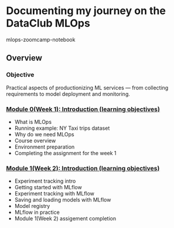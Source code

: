 # Documenting my journey on the DataClub MLOps
mlops-zoomcamp-notebook


## Overview

### Objective

Practical aspects of productionizing ML services — from collecting requirements to model deployment and monitoring.

### [Module 0(Week 1): Introduction (learning objectives)](https://github.com/baldcodr/mlops-zoomcamp-notebook/blob/main/module-00)
* What is MLOps
* Running example: NY Taxi trips dataset
* Why do we need MLOps
* Course overview
* Environment preparation
* Completing the assignment for the week 1

### [Module 1(Week 2): Introduction (learning objectives)](https://github.com/baldcodr/mlops-zoomcamp-notebook/blob/main/module01)
* Experiment tracking intro
* Getting started with MLflow
* Experiment tracking with MLflow
* Saving and loading models with MLflow
* Model registry
* MLflow in practice
* Module 1(Week 2) assigement completion
